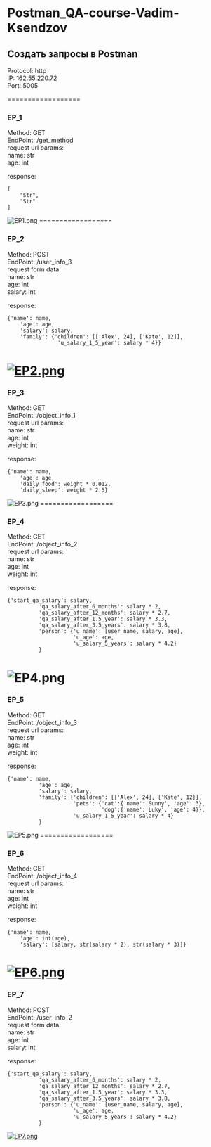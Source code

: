 # Postman_QA-course-Vadim-Ksendzov

## Создать запросы в Postman

Protocol: http  
IP: 162.55.220.72  
Port: 5005

==================

### EP_1
Method: GET  
EndPoint: /get_method  
request url params:  
     name: str  
     age: int 
    
response: 
```
[
    "Str",
    "Str"
]
```
 
<img src="https://fxpics.ru/images/2022/05/10/EP1.png" alt="EP1.png" border="0" />
==================

### EP_2  
Method: POST  
EndPoint: /user_info_3  
request form data:  
 name: str  
 age: int  
 salary: int  
 
 response:  
```
{'name': name,
    'age': age,
    'salary': salary,
    'family': {'children': [['Alex', 24], ['Kate', 12]],
                'u_salary_1_5_year': salary * 4}}
```

[![EP2.png](https://fxpics.ru/images/2022/05/10/EP2.png)](https://fxpics.ru/image/NWXbu)
==================

### EP_3
Method: GET  
EndPoint: /object_info_1  
request url params:  
     name: str  
     age: int      
     weight: int

response:
```
{'name': name,
    'age': age,
    'daily_food': weight * 0.012,
    'daily_sleep': weight * 2.5}
``` 

<img src="https://fxpics.ru/images/2022/05/10/EP3.png" alt="EP3.png" border="0" />
==================

### EP_4
Method: GET  
EndPoint: /object_info_2  
request url params:  
     name: str  
     age: int      
     weight: int

response:
```
{'start_qa_salary': salary,
          'qa_salary_after_6_months': salary * 2,
          'qa_salary_after_12_months': salary * 2.7,
          'qa_salary_after_1.5_year': salary * 3.3,
          'qa_salary_after_3.5_years': salary * 3.8,
          'person': {'u_name': [user_name, salary, age],
                     'u_age': age,
                     'u_salary_5_years': salary * 4.2}
          }
``` 

![EP4.png](https://fxpics.ru/images/2022/05/10/EP4.png)
==================

### EP_5
Method: GET  
EndPoint: /object_info_3  
request url params:  
     name: str  
     age: int      
     weight: int

response:
```
{'name': name,
          'age': age,
          'salary': salary,
          'family': {'children': [['Alex', 24], ['Kate', 12]],
                     'pets': {'cat':{'name':'Sunny', 'age': 3},
                              'dog':{'name':'Luky', 'age': 4}},
                     'u_salary_1_5_year': salary * 4}
          }
``` 
<img src="https://fxpics.ru/images/2022/05/10/EP5.png" alt="EP5.png" border="0" />
==================

### EP_6
Method: GET  
EndPoint: /object_info_4  
request url params:  
     name: str  
     age: int      
     weight: int

response:
```
{'name': name,
    'age': int(age),
    'salary': [salary, str(salary * 2), str(salary * 3)]}
``` 
[![EP6.png](https://fxpics.ru/images/2022/05/10/EP6.png)](https://fxpics.ru/image/NWoJX)
==================

### EP_7  
Method: POST  
EndPoint: /user_info_2  
request form data:  
 name: str  
 age: int  
 salary: int  
 
 response:  
```
{'start_qa_salary': salary,
          'qa_salary_after_6_months': salary * 2,
          'qa_salary_after_12_months': salary * 2.7,
          'qa_salary_after_1.5_year': salary * 3.3,
          'qa_salary_after_3.5_years': salary * 3.8,
          'person': {'u_name': [user_name, salary, age],
                     'u_age': age,
                     'u_salary_5_years': salary * 4.2}
          }
```
<a href="https://fxpics.ru/image/NWq8W"><img src="https://fxpics.ru/images/2022/05/10/EP7.png" alt="EP7.png" border="0" /></a>
